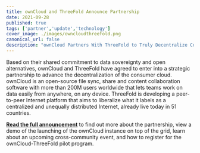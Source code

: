 ```yaml
---
title: ownCloud and ThreeFold Announce Partnership
date: 2021-09-28
published: true
tags: ['partner','update','technology']
cover_image: ./images/owncloudthreefold.png
canonical_url: false
description: "ownCloud Partners With ThreeFold to Truly Decentralize Content Collaboration"
---
```


Based on their shared commitment to data sovereignty and open alternatives, ownCloud and ThreeFold have agreed to enter into a strategic partnership to advance the decentralization of the consumer cloud. ownCloud is an open-source file sync, share and content collaboration software with more than 200M users worldwide that lets teams work on data easily from anywhere, on any device. ThreeFold is developing a peer-to-peer Internet platform that aims to liberalize what it labels as a centralized and unequally distributed Internet, already live today in 51 countries.

**[Read the full announcement](https://threefold.io/news/post/owncloud_threefold/)** to find out more about the partnership, view a demo of the launching of the ownCloud instance on top of the grid, learn about an upcoming cross-community event, and how to register for the ownCloud-ThreeFold pilot program.
